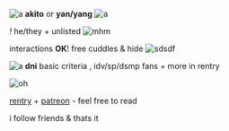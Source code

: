 ![a](https://credit.crd.co/assets/images/gallery14/4626f085.gif?v=92acf675) **akito** or **yan/yang** ![a](https://credit.crd.co/assets/images/gallery11/e536b116.gif?v=92acf675) 

_!_ he/they + unlisted ![mhm](https://credit.crd.co/assets/images/gallery11/a759f533.gif?v=92acf675)

interactions **OK**! free cuddles & hide ![sdsdf](https://credit.crd.co/assets/images/gallery11/f74ee575.gif?v=92acf675)

![a](https://credit.crd.co/assets/images/gallery11/8e066182.gif?v=92acf675) **dni** basic criteria , idv/sp/dsmp fans + more in rentry

![oh](https://credit.crd.co/assets/images/gallery06/ee8f06e6.png?v=92acf675)

[rentry](https://rentry.co/shiinonome) + [patreon](https://patreon.com/shinonomeakito) - feel free to read

i follow friends & thats it
